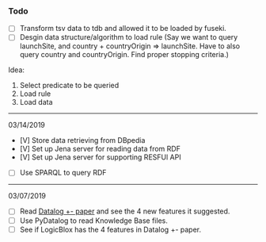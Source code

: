 ### Todo
* [ ] Transform tsv data to tdb and allowed it to be loaded by fuseki.
* [ ] Desgin data structure/algorithm to load rule (Say we want to query launchSite, and country + countryOrigin => launchSite. Have to also query country and countryOrigin. Find proper stopping criteria.)

Idea: 
1. Select predicate to be queried
2. Load rule
3. Load data


-------------------------------------------------------------------------

03/14/2019
* [V] Store data retrieving from DBpedia
* [V] Set up Jena server for reading data from RDF
* [V] Set up Jena server for supporting RESFUl API
* [ ] Use SPARQL to query RDF

-------------------------------------------------------------------------

03/07/2019
* [ ] Read [Datalog +- paper](https://openproceedings.org/2009/conf/icdt/CaliGL09.pdf?fbclid=IwAR1WQzGlSBHKUQdRs034KYFNUEI7_XRPM_vxG9SwkJ8OV5TwQCdUpKuAuRk) and see the 4 new features it suggested.
* [ ] Use PyDatalog to read Knowledge Base files.
* [ ] See if LogicBlox has the 4 features in Datalog +- paper.
